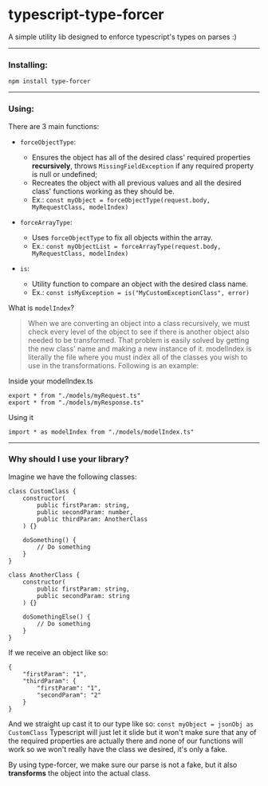 # typescript-type-forcer

A simple utility lib designed to enforce typescript's types on parses :)

----------------------------------------------------

### Installing:
`npm install type-forcer`

----------------------------------------------------

### Using:
There are 3 main functions:

* `forceObjectType`:
    * Ensures the object has all of the desired class' required properties **recursively**, throws `MissingFieldException` if any required property is null or undefined;
    * Recreates the object with all previous values and all the desired class' functions working as they should be.
    * Ex.: `const myObject = forceObjectType(request.body, MyRequestClass, modelIndex)`

* `forceArrayType`:
    * Uses `forceObjectType` to fix all objects within the array.
    * Ex.: `const myObjectList = forceArrayType(request.body, MyRequestClass, modelIndex)`

* `is`:
    * Utility function to compare an object with the desired class name.
    * Ex.: `const isMyException = is("MyCustomExceptionClass", error)`


What is `modelIndex`?
> When we are converting an object into a class recursively, we must check every level of the object to see if there is another object also needed to be transformed. That problem is easily solved by getting the new class' name and making a new instance of it. modelIndex is literally the file where you must index all of the classes you wish to use in the transformations. Following is an example:

Inside your modelIndex.ts
```
export * from "./models/myRequest.ts"
export * from "./models/myResponse.ts"
```

Using it
```
import * as modelIndex from "./models/modelIndex.ts"
```

----------------------------------------------------

### Why should I use your library?
Imagine we have the following classes:

```
class CustomClass {
    constructor(
        public firstParam: string,
        public secondParam: number,
        public thirdParam: AnotherClass
    ) {}

    doSomething() {
        // Do something
    }
}

class AnotherClass {
    constructor(
        public firstParam: string,
        public secondParam: string
    ) {}

    doSomethingElse() {
        // Do something
    }
}
```

If we receive an object like so:
```
{
    "firstParam": "1",
    "thirdParam": {
        "firstParam": "1",
        "secondParam": "2"
    }
}
```
And we straight up cast it to our type like so:
`const myObject = jsonObj as CustomClass`
Typescript will just let it slide but it won't make sure that any of the required properties are actually there and none of our functions will work so we won't really have the class we desired, it's only a fake.

By using type-forcer, we make sure our parse is not a fake, but it also **transforms** the object into the actual class.
